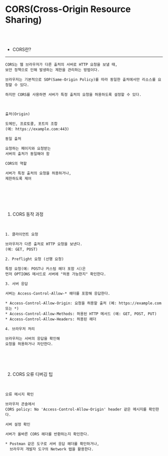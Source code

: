 # CORS(Cross-Origin Resource Sharing)

<br />
<br />

* CORS란?
---

```
CORS는 웹 브라우저가 다른 출처의 서버로 HTTP 요청을 보낼 때,
보안 정책으로 인해 발생하는 제한을 관리하는 방법이다.

브라우저는 기본적으로 SOP(Same-Origin Policy)를 따라 동일한 출처에서만 리소스를 요청할 수 있다.

하지만 CORS를 사용하면 서버가 특정 출처의 요청을 허용하도록 설정할 수 있다.
```

<br />

`출처(Origin)`

```
도메인, 프로토콜, 포트의 조합
(예: https://example.com:443)
```

`동일 출처`

```
요청하는 페이지와 요청받는
서버의 출처가 동일해야 함
```


`CORS의 역할`

```
서버가 특정 출처의 요청을 허용하거나,
제한하도록 제어
```

<br />
<br />
<br />
<br />

1. CORS 동작 과정

<br />

`1. 클라이언트 요청`

```
브라우저가 다른 출처로 HTTP 요청을 보낸다.
(예: GET, POST)
```

`2. Preflight 요청 (선행 요청)`

```
특정 요청(예: POST나 커스텀 헤더 포함 시)은
먼저 OPTIONS 메서드로 서버에 "허용 가능한지" 확인한다.
```

`3. 서버 응답` 

```
서버는 Access-Control-Allow-* 헤더를 포함해 응답한다.

* Access-Control-Allow-Origin: 요청을 허용할 출처 (예: https://example.com 또는 *)
* Access-Control-Allow-Methods: 허용된 HTTP 메서드 (예: GET, POST, PUT)
* Access-Control-Allow-Headers: 허용된 헤더
```

`4. 브라우저 처리`

```
브라우저는 서버의 응답을 확인해
요청을 허용하거나 차단한다.
```

<br />
<br />
<br />

2. CORS 오류 디버깅 팁

<br />

`오류 메시지 확인` 

```
브라우저 콘솔에서
CORS policy: No 'Access-Control-Allow-Origin' header 같은 메시지를 확인한다.
```

`서버 설정 확인` 

```
서버가 올바른 CORS 헤더를 반환하는지 확인한다.

* Postman 같은 도구로 서버 응답 헤더를 확인하거나,
  브라우저 개발자 도구의 Network 탭을 활용한다.
```
